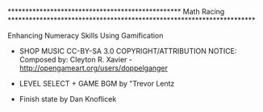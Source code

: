 ************************************************* Math Racing **********************************************************************

Enhancing Numeracy Skills Using Gamification

- SHOP MUSIC
CC-BY-SA 3.0
COPYRIGHT/ATTRIBUTION NOTICE: 
Composed by: Cleyton R. Xavier - http://opengameart.org/users/doppelganger

- LEVEL SELECT + GAME BGM by "Trevor Lentz

- Finish state by Dan Knoflicek
